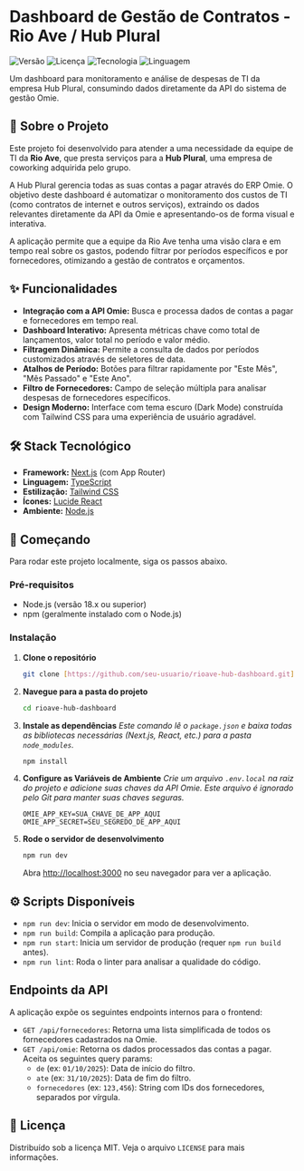 # Dashboard de Gestão de Contratos - Rio Ave / Hub Plural

![Versão](https://img.shields.io/badge/version-1.0.0-blue)
![Licença](https://img.shields.io/badge/license-MIT-green)
![Tecnologia](https://img.shields.io/badge/framework-Next.js-black)
![Linguagem](https://img.shields.io/badge/language-TypeScript-blue)

Um dashboard para monitoramento e análise de despesas de TI da empresa Hub Plural, consumindo dados diretamente da API do sistema de gestão Omie.

## 📜 Sobre o Projeto

Este projeto foi desenvolvido para atender a uma necessidade da equipe de TI da **Rio Ave**, que presta serviços para a **Hub Plural**, uma empresa de coworking adquirida pelo grupo.

A Hub Plural gerencia todas as suas contas a pagar através do ERP Omie. O objetivo deste dashboard é automatizar o monitoramento dos custos de TI (como contratos de internet e outros serviços), extraindo os dados relevantes diretamente da API da Omie e apresentando-os de forma visual e interativa.

A aplicação permite que a equipe da Rio Ave tenha uma visão clara e em tempo real sobre os gastos, podendo filtrar por períodos específicos e por fornecedores, otimizando a gestão de contratos e orçamentos.

## ✨ Funcionalidades

* **Integração com a API Omie:** Busca e processa dados de contas a pagar e fornecedores em tempo real.
* **Dashboard Interativo:** Apresenta métricas chave como total de lançamentos, valor total no período e valor médio.
* **Filtragem Dinâmica:** Permite a consulta de dados por períodos customizados através de seletores de data.
* **Atalhos de Período:** Botões para filtrar rapidamente por "Este Mês", "Mês Passado" e "Este Ano".
* **Filtro de Fornecedores:** Campo de seleção múltipla para analisar despesas de fornecedores específicos.
* **Design Moderno:** Interface com tema escuro (Dark Mode) construída com Tailwind CSS para uma experiência de usuário agradável.

## 🛠️ Stack Tecnológico

* **Framework:** [Next.js](https://nextjs.org/) (com App Router)
* **Linguagem:** [TypeScript](https://www.typescriptlang.org/)
* **Estilização:** [Tailwind CSS](https://tailwindcss.com/)
* **Ícones:** [Lucide React](https://lucide.dev/)
* **Ambiente:** [Node.js](https://nodejs.org/)

## 🚀 Começando

Para rodar este projeto localmente, siga os passos abaixo.

### Pré-requisitos

* Node.js (versão 18.x ou superior)
* npm (geralmente instalado com o Node.js)

### Instalação

1.  **Clone o repositório**
    ```sh
    git clone [https://github.com/seu-usuario/rioave-hub-dashboard.git](https://github.com/seu-usuario/rioave-hub-dashboard.git)
    ```

2.  **Navegue para a pasta do projeto**
    ```sh
    cd rioave-hub-dashboard
    ```

3.  **Instale as dependências**
    *Este comando lê o `package.json` e baixa todas as bibliotecas necessárias (Next.js, React, etc.) para a pasta `node_modules`.*
    ```sh
    npm install
    ```

4.  **Configure as Variáveis de Ambiente**
    *Crie um arquivo `.env.local` na raiz do projeto e adicione suas chaves da API Omie. Este arquivo é ignorado pelo Git para manter suas chaves seguras.*
    ```env
    OMIE_APP_KEY=SUA_CHAVE_DE_APP_AQUI
    OMIE_APP_SECRET=SEU_SEGREDO_DE_APP_AQUI
    ```

5.  **Rode o servidor de desenvolvimento**
    ```sh
    npm run dev
    ```

    Abra [http://localhost:3000](http://localhost:3000) no seu navegador para ver a aplicação.

## ⚙️ Scripts Disponíveis

* `npm run dev`: Inicia o servidor em modo de desenvolvimento.
* `npm run build`: Compila a aplicação para produção.
* `npm run start`: Inicia um servidor de produção (requer `npm run build` antes).
* `npm run lint`: Roda o linter para analisar a qualidade do código.

## Endpoints da API

A aplicação expõe os seguintes endpoints internos para o frontend:

* `GET /api/fornecedores`: Retorna uma lista simplificada de todos os fornecedores cadastrados na Omie.
* `GET /api/omie`: Retorna os dados processados das contas a pagar. Aceita os seguintes query params:
    * `de` (ex: `01/10/2025`): Data de início do filtro.
    * `ate` (ex: `31/10/2025`): Data de fim do filtro.
    * `fornecedores` (ex: `123,456`): String com IDs dos fornecedores, separados por vírgula.

## 📄 Licença

Distribuído sob a licença MIT. Veja o arquivo `LICENSE` para mais informações.

